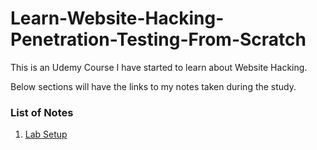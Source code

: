 # Learn-Website-Hacking-Penetration-Testing-From-Scratch

This is an Udemy Course I have started to learn about Website Hacking.

Below sections will have the links to my notes taken during the study.

### List of Notes

1. [Lab Setup](notes/lab-setup.md)
